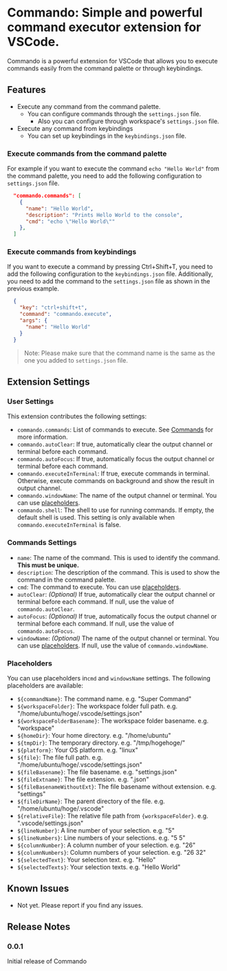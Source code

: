 # Commando: Simple and powerful command executor extension for VSCode.
Commando is a powerful extension for VSCode that allows you to execute commands easily from the command palette or through keybindings.

## Features
- Execute any command from the command palette.
  - You can configure commands through the `settings.json` file.
    - Also you can configure through workspace's `settings.json` file.
- Execute any command from keybindings
  - You can set up keybindings in the `keybindings.json` file.

### Execute commands from the command palette
For example if you want to execute the command `echo "Hello World"` from the command palette, you need to add the following configuration to `settings.json` file.
```json
  "commando.commands": [
    {
      "name": "Hello World",
      "description": "Prints Hello World to the console",
      "cmd": "echo \"Hello World\""
    },
  ]
```

### Execute commands from keybindings
If you want to execute a command by pressing Ctrl+Shift+T, you need to add the following configuration to the `keybindings.json` file. Additionally, you need to add the command to the `settings.json` file as shown in the previous example.
```json
  {
    "key": "ctrl+shift+t",
    "command": "commando.execute",
    "args": {
      "name": "Hello World"
    }
  }
```
> Note: Please make sure that the command name is the same as the one you added to `settings.json` file.

## Extension Settings
### User Settings
This extension contributes the following settings:
- `commando.commands`: List of commands to execute. See [Commands](#Commands) for more information.
- `commando.autoClear`: If true, automatically clear the output channel or terminal before each command.
- `commando.autoFocus`: If true, automatically focus the output channel or terminal before each command.
- `commando.executeInTerminal`: If true, execute commands in terminal. Otherwise, execute commands on background and show the result in output channel.
- `commando.windowName`: The name of the output channel or terminal. You can use [placeholders](#Placeholders).
- `commando.shell`: The shell to use for running commands. If empty, the default shell is used. This setting is only available when `commando.executeInTerminal` is false.

### Commands Settings
- `name`: The name of the command. This is used to identify the command. **This must be unique.**
- `description`: The description of the command. This is used to show the command in the command palette.
- `cmd`: The command to execute. You can use [placeholders](#Placeholders).
- `autoClear`: *(Optional)* If true, automatically clear the output channel or terminal before each command. If null, use the value of `commando.autoClear`.
- `autoFocus`: *(Optional)* If true, automatically focus the output channel or terminal before each command. If null, use the value of `commando.autoFocus`.
- `windowName`: *(Optional)* The name of the output channel or terminal. You can use [placeholders](#Placeholders). If null, use the value of `commando.windowName`.

### Placeholders
You can use placeholders in`cmd` and `windowsName` settings. The following placeholders are available:
- `${commandName}`: The command name. e.g. "Super Command"
- `${workspaceFolder}`: The workspace folder full path. e.g. "/home/ubuntu/hoge/.vscode/settings.json"
- `${workspaceFolderBasename}`: The workspace folder basename. e.g. "workspace"
- `${homeDir}`: Your home directory. e.g. "/home/ubuntu"
- `${tmpDir}`: The temporary directory. e.g. "/tmp/hogehoge/"
- `${platform}`: Your OS platform. e.g. "linux"
- `${file}`: The file full path. e.g. "/home/ubuntu/hoge/.vscode/settings.json"
- `${fileBasename}`: The file basename. e.g. "settings.json"
- `${fileExtname}`: The file extension. e.g. ".json"
- `${fileBasenameWithoutExt}`: The file basename without extension. e.g. "settings"
- `${fileDirName}`: The parent directory of the file. e.g. "/home/ubuntu/hoge/.vscode"
- `${relativeFile}`: The relative file path from `{workspaceFolder}`. e.g. ".vscode/settings.json"
- `${lineNumber}`: A line number of your selection. e.g. "5"
- `${lineNumbers}`: Line numbers of your selections. e.g. "5 5"
- `${columnNumber}`: A column number of your selection. e.g. "26"
- `${columnNumbers}`: Column numbers of your selection. e.g. "26 32"
- `${selectedText}`: Your selection text. e.g. "Hello"
- `${selectedTexts}`: Your selection texts. e.g. "Hello World"

## Known Issues
- Not yet. Please report if you find any issues.

## Release Notes
### 0.0.1
Initial release of Commando
